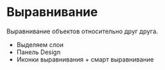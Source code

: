 # Выравнивание
Выравнивание объектов относительно друг друга.

* Выделяем слои
* Панель Design
* Иконки выравнивания + смарт выравнивание